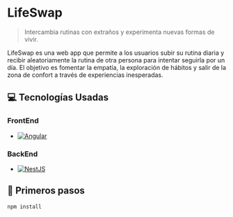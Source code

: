 # **LifeSwap**

> Intercambia rutinas con extraños y experimenta nuevas formas de vivir.

LifeSwap es una web app que permite a los usuarios subir su rutina diaria y recibir aleatoriamente la rutina de otra persona para intentar seguirla por un día. El objetivo es fomentar la empatía, la exploración de hábitos y salir de la zona de confort a través de experiencias inesperadas.

## 💻 Tecnologías Usadas
### FrontEnd

* [![Angular][Angular.io]][Angular-url]

### BackEnd

* [![NestJS][nestjs.com]][NestJS-url]

## 🚀 Primeros pasos
```bash
npm install
```

<!-- MARKDOWN LINKS & IMAGES -->
[Angular.io]: https://img.shields.io/badge/Angular-DD0031?style=for-the-badge&logo=angular&logoColor=white
[Angular-url]: https://angular.io/
[nestjs.com]: https://img.shields.io/badge/nestjs-E0234E?style=for-the-badge&logo=nestjs&logoColor=white
[NestJS-url]: https://nestjs.com/